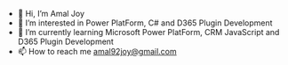 - 👋 Hi, I’m Amal Joy
- 👀 I’m interested in Power PlatForm, C# and D365 Plugin Development
- 🌱 I’m currently learning Microsoft Power PlatForm, CRM JavaScript and D365 Plugin Development
- 📫 How to reach me amal92joy@gmail.com

<!---
amal92joyGF/amal92joyGF is a ✨ special ✨ repository because its `README.md` (this file) appears on your GitHub profile.
You can click the Preview link to take a look at your changes.
--->
